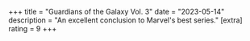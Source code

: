+++
title = "Guardians of the Galaxy Vol. 3"
date = "2023-05-14"
description = "An excellent conclusion to Marvel's best series."
[extra]
rating = 9
+++